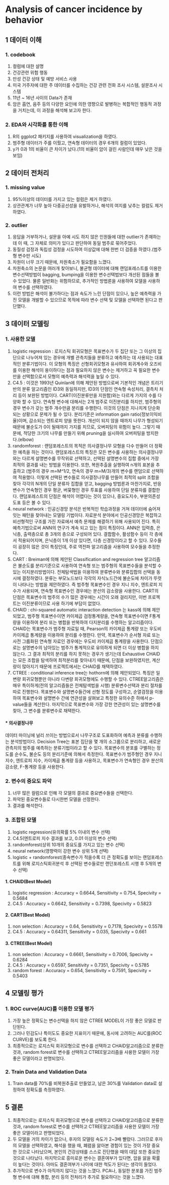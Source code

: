 # Analysis of cancer incidence by behavior


## 1 데이터 이해
### 1. codebook
1. 컬럼에 대한 설명
2. 건강관련 위험 행동
3. 만성 건강 상태 및 예방 서비스 사용
4. 미국 거주자에 대한 주 데이터를 수집하는 건강 관련 전화 조사 시스템, 설문조사 시스템
5. 11년 ~ 16년 사이의 Data가 존재
6. 암은 흡연, 음주 등의 다양한 요인에 의한 영향으로 발병하는 복합적인 행동적 과정을 거치는데, 이 과정을 해석해 보고자 한다.

### 2. EDA와 시각화를 통한 이해
1. R의 ggplot2 패키지를 사용하여 visualization을 하였다.
2. 범주형 데이터가 주를 이뤘고, 연속형 데이터의 경우 6개의 컬럼이 있었다.
3. y가 0과 1의 비율이 큰 차이가 났다.(1의 비율이 암이 걸린 사람인데 매우 낮은 것을 보임)

## 2 데이터 전처리
### 1. missing value
1. 95%이상의 데이터를 가지고 있는 컬럼은 제거 하였다.
2. 상관관계가 너무 높아 다중공선성을 유발하거나, 해석의 여지를 낮추는 컬럼도 제거하였다.

### 2. outlier
1. 응답을 거부하거나, 설문을 아예 시도 하지 않은 인원들에 대한 outlier가 존재하는데 이 때, 그 자체로 의미가 있다고 판단하여 동일 범주로 묶어주었다.
2. 동질성 검정과 독립성 검정을 시도하여 이상값에 대해 한번 더 검증을 하였다.(범주형 변수만 시도)
3. 차원이 너무 크기 때문에, 차원축소가 필요함을 느꼈다. 
4. 차원축소의 논문을 여러개 찾아보니, 불균형 데이터에 대해 랜덤포레스트를 이용한 변수선택방법이 bagging, bumping을 이용한 변수선택법보다 개선된 점들을 볼 수 있었다. 물론 일반화는 위험하므로, 추가적인 방법론을 사용하여 모델을 사용하여 변수를 선택하였다.
5. 이런 방법은 해석이 불가하다는 점과 속도가 느린 단점이 있으나, 높은 예측력을 가진 모델을 개발할 수 있으므로 목적에 따라 변수 선택 및 모델을 선택하면 된다고 판단했다.

## 3 데이터 모델링
### 1. 사용한 모델
1. logistic regression : 로지스틱 회귀모형은 목표변수가 두 집단 또는 그 이상의 집단으로 나누어져 있는 경우에 개별 관측치들을 분류하고 예측하는 데 사용되는 대표적인 분류기법이다. 이 모형의 특징은 선형회귀모형과 유사하여 회귀계수와 오즈비를 이용한 해석이 용이하다는 점과 필요하지 않은 변수는 제거하고 꼭 필요한 변수만을 선택함으로서 모형의 예측력과 해석력을 높일 수 있다.
2. C4.5 : 이것은 1993년 Quinlan에 의해 제안된 방법으로써 기본적인 개념은 트리기반의 분류 알고리즘인 ID3와 동일하지만, ID3의 단점인 연속형 속성처리, 결측치 처리 등이 보완된 방법이다. CART(이진분류만을 지원함)와는 다르게 가지의 수를 다양화 할 수 있다. 연속형 변수에 대해서는 2개 범주로 이진분리를 하지만, 범주형의 경우 변수가 갖는 범주 개수만큼 분리를 수행한다. 이것의 단점은 지나치게 단순화되는 상황으로 문제가 될 수 있다. 분리기준은 information gain ratio(정보이익비율)이며, 감소되는 엔트로피 양을 뜻한다. 개선이 되지 않을 때까지 나무가 형성되기 때문에 불순도가 0이 될때까지 가지를 치므로, 오버피팅의 위험이 높다. 그렇기 때문에, 적당한 크기의 나무를 만들기 위해 pruning을 실시하여 오버피팅을 방지한다.(elbow)
3. randomforest : 랜덤포레스트의 목적은 의사결정나무 모형을 다수 만들어 더 정확한 예측을 하는 것이다. 랜덤포레스트의 특징은 모든 변수를 사용하는 의사결정나무와는 다르게 설명변수를 무작위로 선택하고, 선택된 설명변수의 집합 중에서 가장 최적의 결과를 내는 방법을 이용한다. 또한, 복원추출을 실행하여 n개의 표본을 추출하고 (범주의 경우 m=M^1/2, 연속의 경우 m=M/3)개의 변수를 랜덤으로 선택하여 적용했다. 이렇게 선택된 변수들로 의사결정나무를 만들어 최적의 split 조합을 찾아 각각의 N개의 단일 분류자 집합을 얻고, bagging 방법론과 마찬가지로, 반응변수가 연속형인 경우 평균, 버뭊형인 경우 투표를 사용하여 단일 분류자를 결합한다. 랜덤포레스트의 단점은 해석이 어렵다는 것이 있으나, 중요도지수, 부분의존성도표 등은 볼 수 있다.
4. neural network : 인공신경망 분석은 반복적인 학습과정을 거쳐 데이터에 숨어져 잇는 패턴을 찾아내는 모델링 기법이다. 자료분석 분야에서 인공신경망은 복잡하고 비선형적인 구조를 가진 자료에서 예측 문제를 해결하기 위해 사용되어 진다. 특히 예측기법으로써 ANN의 연구가 계속 되고 있는 점이 특징이다. ANN은 입력층, 은닉층, 출력층으로 총 3개의 층으로 구성되어 있다. 결합함수, 활성함수 등이 각 층에서 적용되어지며, 은닉층이 1개 이상 있다면, 다층 신경망이라고 할 수 있다. 모수들이 굉장히 많은 것이 특징인데, 주로 역전파 알고리즘을 사용하여 모수들을 추정한다.
5. CART : Breiman에 의해 제안된 Classification and regression tree 알고리즘은 불순도를 분리기준으로 사용하여 연속형 또는 범주형의 목표변수들을 분석할 수 있는 이지분리방법이다. 전체탐색법을 이용하여 분류변수와 분류집합의 선택을 동시에 결정하였다. 분류는 부모노드보다 각각의 자식노드간에 불순도에 차이가 뚜렷이 나타나는 방법을 제안하였다. 즉 범주형 목표변수인 경우 지니 지수, 엔트로피 지수가 사용되며, 연속형 목표변수인 경우에는 분산의 감소량을 사용한다. CART의 단점은 목표변수의 범주의 수가 많은 경우에는 시간이 오래 걸리지만, 이번 프로젝트는 이진분류이므로 사용 하기에 부담이 없었다.
6. CHAID : chi-squared automatic interaction detection 는 kass에 의해 제안되었고, 범주형 목표변수이면 카이제곱 검정통계량을, 연속형 목표변수이면 F통계량을 이용하여 분리 또는 병합을 반복하여 다지분리를 수행하는 알고리즘이다. CHAID는 목표변수가 범주형 자료일 때, Pearson의 카이제곱 통계량 또는 우도비 카이제곱 통계량을 이용하여 분리를 수행한다. 만약, 목표변수가 순서형 자료 또는 사전 그룹화된 연속형 자료인 경우에는 우도비 카이제곱 통계량을 사용한다. 단점으로는 설명변수의 남아있는 범주가 통계적으로 유의하게 되면 더 이상 병합을 하지 않는다. 그 결과 최적의 분리를 하지 못하는 경우가 생기는데 Exhaustive CHAID는 모든 조합을 탐색하여 최적분리를 찾아내기 때문에, 단점을 보완하였지만, 계산량이 많아지기 때문에 프로젝트에서는 CHAID를 채택하였다.
7. CTREE : conditional inference tree는 hothorn에 의해 제안되었다. 특징은 일변량 회귀모형뿐만 아니라 다변량 회귀모형에도 수행할 수 있다. CTREE알고리즘은 매우 특이하게(전의 알고리즘들은 전체탐색법을 시행) 분류변수선택과 분리 절차를 따로 진행한다. 목표변수와 설명변수들간에 선형 정도를 구성하고, 순열검정을 이용하여 목표변수와 설명변수 간에 연관성을 살펴보고 특정한 유의수준 하에서 p-value들을 계산한다. 마지막으로 목표변수와 가장 강한 연관성이 있는 설명변수를 찾아, 그 변수를 분류변수로 채택한다.

#### * 의사결정나무
데이터 마이닝에 널리 쓰이는 방법으로서 나무구조로 도표화하여 예측과 분류를 수행하는 분석방법이다. Decision Tree는 표본 집단을 몇 개의 소그룹으로 분리하고, 새로운 관측치의 범주를 예측하는 분류기법이라고 할 수 있다. 목표변수의 분포를 구별하는 정도를 순수도, 불순도 등의 분리기준에 의해서 측정한다. 목표변수가 범주형인 경우 지니 지수, 엔트로피 지수, 카이제곱 통계량 등을 사용하고, 목표변수가 연속형인 경우 분산의 감소량, F-통계량 등을 사용한다.

### 2. 변수의 중요도 파악
1. 너무 많은 컬럼으로 인해 각 모델의 결과로 중요변수들을 선택한다.
2. 파악된 중요변수들로 다시한번 모델을 선정한다.
3. 결과를 해석한다.

### 3. 조합된 모델
1. logistic regression(유의확률 5% 이내의 변수 선택)
2. C4.5(엔트로피 지수 결과를 보고, 0.01 이상의 변수 선택)
3. randomforest(상위 10개의 중요도를 가지고 있는 변수 선택)
4. neural network(영향력이 강한 변수 상위 5개 선택)
5. logistic + randomforest(종속변수가 적을수록 더 큰 정확도를 보이는 랜덤포레스트를 위해 로지스틱회귀분석 후 선택된 변수들로만 랜던포레스트 시행 후 5개의 변수 선택)

#### 1. CHAID(Best Model)
1. logistic regression : Accuracy = 0.6644, Sensitivity = 0.754, Specivity = 0.5684
2. C4.5 : Accuracy = 0.6642, Sensitivity = 0.7398, Specivity = 0.5823

#### 2. CART(Best Model)
1. non selection : Accuracy = 0.64, Sensitivity = 0.7178, Specivity = 0.5578
2. C4.5 : Accuracy = 0.64311, Sensitivity = 0.035, Specivity = 0.661

#### 3. CTREE(Best Model)
1. non selection : Accuracy = 0.6661, Sensitivity = 0.7006, Specivity = 0.6284
2. C4.5 : Accuracy = 0.6597, Sensitivity = 0.7351, Specivity = 0.5785
3. random forest : Accuracy = 0.654, Sensitivity = 0.7591, Specivity = 0.5403

## 4 모델링 평가
### 1. ROC curve(AUC)를 이용한 모델 평가
1. 가장 높은 정확도는 변수선택을 하지 않은 CTREE MODEL이 가장 좋은 모델로 판단된다.
2. 그러나 민감도나 특이도도 중요한 지표이기 때문에, 동시에 고려하는 AUC를(ROC CURVE)를 보도록 한다.
3. 최종적으로는 로지스틱 회귀모형으로 변수를 선택하고 CHAID알고리즘으로 분류한 것과, random forest로 변수를 선택하고 CTREE알고리즘을 사용한 모델이 가장 좋은 모델이라고 판명되었다.

### 2. Train Data and Validation Data
1. Train data를 70%를 비복원추출로 만들었고, 남은 30%를 Validation data로 설정하여 정확도를 측정하였다.

## 5 결론
1. 최종적으로는 로지스틱 회귀모형으로 변수를 선택하고 CHAID알고리즘으로 분류한 것과, random forest로 변수를 선택하고 CTREE알고리즘을 사용한 모델이 가장 좋은 모델이라고 판명되었다.
2. 두 모델을 거의 차이가 없으나, 후자의 모델링 속도가 2~3배 빨랐다. 그러므로 후자의 모델을 선택하였고, 해석을 했을 때, 폐렴을 앓아본 경험이 있는 것이 가장 중요한 것으로 나타났으며, 본인의 건강상태를 스스로 진단했을 때의 대답 또한 중요한 것으로 나타났다. 마지막으로 흥미로운 변수는 결혼여부가 있다면, 암을 앓을 확률이 높다는 것이다. 아마도 결혼여부가 나이에 대한 척도가 된다는 생각이 들었다.
3. 추가적으로 변수가 아직까지 많다는 것을 느꼈다. PCA나, 동일한 분포를 가진 범주형 변수에 대해 통합, 분리 등의 전처리가 추가로 필요하다는 것을 느꼈다.

